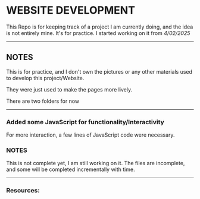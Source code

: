 # WEBSITE DEVELOPMENT
This Repo is for keeping track of a project I am currently doing, and the idea is not entirely mine. It's for practice.
I started working on it from *4/02/2025*

---

## NOTES
This is for practice, and I don't own the pictures or any other materials used to develop this project/Website. 

They were just used to make the pages more lively.

There are two folders for now

---

### Added some JavaScript for functionality/Interactivity
For more interaction, a few lines of JavaScript code were necessary.

### NOTES
This is not complete yet, I am still working on it.
The files are incomplete, and some will be completed incrementally with time.

---

### Resources:
<!---[ Website Link ](http://127.0.0.1:5500/Applications-dev/Project01/index.html)--->


